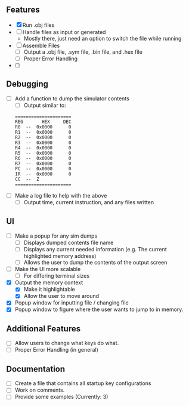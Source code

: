## Features
* [x] Run .obj files
* [ ] Handle files as input or generated
  * Mostly there, just need an option to switch the file while running
* [ ] Assemble Files
  * [ ] Output a .obj file, .sym file, .bin file, and .hex file
  * [ ] Proper Error Handling
* [ ]

## Debugging
* [ ] Add a function to dump the simulator contents
  * [ ] Output similar to:
  ```
  =====================
  REG       HEX     DEC
  R0  --  0x0000      0
  R1  --  0x0000      0
  R2  --  0x0000      0
  R3  --  0x0000      0
  R4  --  0x0000      0
  R5  --  0x0000      0
  R6  --  0x0000      0
  R7  --  0x0000      0
  PC  --  0x0000      0
  IR  --  0x0000      0
  CC  --  Z
  =====================
  ```
* [ ] Make a log file to help with the above
  * [ ] Output time, current instruction, and any files written

## UI
* [ ] Make a popup for any sim dumps
  * [ ] Displays dumped contents file name
  * [ ] Displays any current needed information (e.g. The current highlighted memory address)
  * [ ] Allows the user to dump the contents of the output screen
* [ ] Make the UI more scalable
  * [ ] For differing terminal sizes
* [x] Output the memory context
  * [x] Make it highlightable
  * [x] Allow the user to move around
* [x] Popup window for inputting file / changing file
* [x] Popup window to figure where the user wants to jump to in memory.

## Additional Features
* [ ] Allow users to change what keys do what.
* [ ] Proper Error Handling (in general)

## Documentation
* [ ] Create a file that contains all startup key configurations
* [ ] Work on comments.
* [ ] Provide some examples (Currently: 3)
